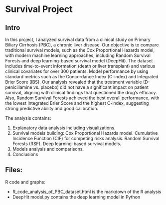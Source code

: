 # Survival Project
 ## Intro
In this project, I analyzed survival data from a clinical study on Primary Biliary Cirrhosis (PBC), a chronic liver disease. Our objective is to compare traditional survival models, such as the Cox Proportional Hazards model, with modern machine learning approaches, including Random Survival Forests and deep learning-based survival model (DeepHit). The dataset includes time-to-event information (death or liver transplant) and various clinical covariates for over 300 patients. Model performance by using standard metrics such as the Concordance Index (C-index) and Integrated Brier Score (IBS). 
Our analysis revealed that the treatment variable (D-penicillamine vs. placebo) did not have a significant impact on patient survival, aligning with clinical findings that questioned the drug’s efficacy. Also, Random Survival Forests achieved the best overall performance, with the lowest Integrated Brier Score and the highest C-index, suggesting strong predictive ability and good calibration.

The analysis contains:
1. Explanatory data analysis including visualizations.
2. Survival models building:
  Cox Proportional Hazards model.
  Cumulative Incidence Function (CIF) for competing risks analysis.
  Random Survival Forests (RSF).
  Deep learning-based survival models.
3. Models analysis and comparisons.
4. Conclusions
   
## Files:
R code and graphs:
- R_code_analysis_of_PBC_dataset.html is the markdown of the R analysis
- DeepHit model.py contains the deep learning model in Python

